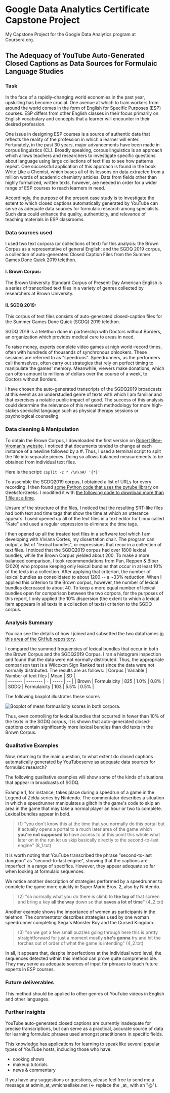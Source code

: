 # Google Data Analytics Certificate Capstone Project

My Capstone Project for the Google Data Analytics program at Coursera.org.

## The Adequacy of YouTube Auto-Generated Closed Captions as Data Sources for Formulaic Language Studies

### Task

In the face of a rapidly-changing world economies in the past year, upskilling has become crucial. One avenue at which to train workers from around the world comes in the form of English for Specific Purposes (ESP) courses. ESP differs from other English classes in their focus primarily on English vocabulary and concepts that a learner will encounter in their desired profession.

One issue in designing ESP courses is a source of authentic data that reflects the reality of the profession in which a learner will enter. Fortunately, in the past 30 years, major advancements have been made in corpus linguistics (CL). Broadly speaking, corpus linguistics is an approach which allows teachers and researchers to investigate specific questions about language using large collections of text files to see how patterns repeat. One successful application of this approach is found in the book Write Like a Chemist, which bases all of its lessons on data extracted from a million words of academic chemistry articles. Data from fields other than highly formalized, written texts, however, are needed in order for a wider range of ESP courses to reach learners in need.

Accordingly, the purpose of the present case study is to investigate the extent to which closed captions automatically generated by YouTube can serve as adequate data sources for formulaic research among specialists. Such data could enhance the quality, authenticity, and relevance of teaching materials in ESP classrooms.

### Data sources used

I used two text corpora (or collections of text) for this analysis: the Brown Corpus as a representative of general English; and the SGDQ 2019 corpus, a collection of auto-generated Closed Caption Files from the Summer Games Done Quick 2019 telethon.

#### I. Brown Corpus:

The Brown University Standard Corpus of Present-Day American English is a series of transcribed text files in a variety of genres collected by researchers at Brown University. 

#### II. SGDQ 2019:

This corpus of text files consists of auto-generated closed-caption files for the Summer Games Done Quick (SGDQ) 2019 telethon.

SGDQ 2019 is a telethon done in partnership with Doctors without Borders, an organization which provides medical care to areas in need.

To raise money, experts complete video games at nigh world-record times, often with hundreds of thousands of synchronous onlookers. These sessions are referred to as "speedruns".  Speedrunners, as the performers call themselves, often carry out strategies that rely on perfect timing to manipulate the games' memory. Meanwhile, viewers make donations, which can often amount to millions of dollars over the course of a week, to Doctors without Borders. 

I have chosen the auto-generated transcripts of the SGDQ2019 broadcasts at this event as an understudied genre of texts with which I am familiar and that exercises a notable public impact of good. The success of this analysis could determine the relevance of this research methodology for more high-stakes specialist language such as physical therapy sessions or psychological counseling.


### Data cleaning & Manipulation

To obtain the Brown Corpus, I downloaded the first version on [Robert Bley-Vroman's website](http://www.sls.hawaii.edu/bley-vroman/brown_corpus.html). I noticed that documents tended to change at each instance of a newline followed by a #. Thus, I used a terminal script to split the file into separate pieces. Doing so allows balanced measurements to be obtained from individual text files.

Here is the script:
`csplit -z * /\n\n#/ '{*}'`

To assemble the SGDQ2019 corpus, I obtained a list of URLs for every recording. I then found [some Python code that uses the pytube library](https://www.geeksforgeeks.org/python-downloading-captions-from-youtube/) on GeeksforGeeks. I modified it with [the following code to download more than 1 file at a time](https://github.com/lexicalmichaellake/lake_google_data_analytics_capstone_project/blob/main/caption_downloader_converter.py).

Unsure of the structure of the files, I noticed that the resulting SRT-like files had both text and time tags that show the time at which an utterance appears. I used opened up all of the text files in a text editor for Linux called "Kate" and used a regular expression to eliminate the time tags.

I then opened up all the treated text files in a software tool which I am developing with Viviana Cortes, my dissertation chair. The program can output a list of "lexical bundles", or expressions that recur in a collection of text files.  I noticed that the SGDQ2019 corpus had over 1800 lexical bundles, while the Brown Corpus yielded about 200. To make a more balanced comparison, I took recommendations from Pan, Reppen & Biber (2020) who propose keeping only lexical bundles that occur in at least 10% of the texts in a collection. After applying that criterion, the number of lexical bundles as consolidated to about 1200 -- a ~33% reduction. When I applied this criterion to the Brown corpus, however, the number of lexical bundles decreased to about 40. To keep a more equal number of lexical bundles open for comparison between the two corpora, for the purposes of this report, I only applied the 10% dispersion (the extent to which a lexical item apppears in all texts in a collection of texts) criterion to the SGDQ corpus. 

### Analysis Summary 

You can see the details of how I joined and subsetted the two dataframes [in this area of the GitHub repository](https://github.com/lexicalmichaellake/lake_google_data_analytics_capstone_project/blob/main/SGDQ2019%20and%20the%20Adequacy%20of%20Youtube%20Auto-CC.R). 

I compared the summed frequencies of lexical bundles that occur in both the Brown Corpus and the SGDQ2019 Corpus. I ran a histogram inspection and found that the data were not normally distributed. Thus, the appropriate comparison test is a Wilcoxon Sign Ranked test since the data were not normally distributed.
The results are as follows: 
|  Corpus | Variable | Number of text files |  Mean | SD |   
| ------- | -------- | - | ----- | -- |
| Brown |  Formulaicity | 825 | 1.0% | 0.8% |
| SGDQ |  Formulaicity | 103 | 5.5% | 0.5% |

The following boxplot illustrates these scores

![Boxplot of mean formualicity scores in both corpora](https://github.com/lexicalmichaellake/lake_google_data_analytics_capstone_project/blob/main/all_formualicity_boxplot.png "Boxplot of mean formualicity scores in both corpora").

Thus, even controlling for lexical bundles that occurred in fewer than 10% of the texts in the SGDQ corpus, it is shown that auto-generated closed-captions contain significantly more lexical bundles than did texts in the Brown Corpus.

### Qualitative Examples
Now, returning to the main question, to what extent do closed captions automatically generated by YouTubeserve as adequate data sources for formulaic research? 

The following qualitative examples will show some of the kinds of situations that appear in broadcasts of SGDQ.

Example 1, for instance, takes place during a speedrun of a game in the Legend of Zelda series by Nintendo. The commentator describes a situation in which a speedrunner manipulates a glitch in the game's code to skip an area in the game that may take a normal player an hour or two to complete. Lexical bundles appear in bold. 

> (1) "you don't know this at the time that you normally do this portal but it actually opens a portal to a much later area of the game which **you're not supposed to** have access to at this point this whole what later on in the run let us skip basically directly to the second-to-last engine" (8_1.txt)

It is worth noting that YouTube transcribed the phrase "second-to-last dungeon" as "second-to-last engine", showing that the captions are imperfect in a range of specifics. However, they appear adequate so far when looking at formulaic sequences. 

We notice another description of strategies performed by a speedrunner to complete the game more quickly in Super Mario Bros. 2, also by Nintendo. 

> (2) "so normally what you do there is climb to **the top of** that screen and bring a key **all the way** down so that **saves a lot of time**" (4_2.txt)

Another example shows the importance of women as participants in the telethon. The commentator describes strategies used by one woman speedrunner completing Sega's Monster Boy and the Cursed Kingdom.

> (3) "so we got a few small puzzles going through here this is pretty straightforward for just a moment mostly **she's gonna** try and hit the torches out of order of what the game is intending" (4_2.txt)

In all, it appears that, despite imperfections at the individual word level, the sequences detected within this method can prove quite comprehensible. They may serve as adequate sources of input for phrases to teach future experts in ESP courses.


### Future deliverables 

This method should be applied to other genres of YouTube videos in English and other languages. 

### Further insights

YouTube auto-generated closed captions are currently inadequate for precise transcriptions, but can serve as a practical, accurate source of data for learning formulaic phrases used amongst practitioners in specific fields.

This knowledge has applications for learning to speak like several popular types of YouTube hosts, including those who have:
* cooking shows
* makeup tutorials
* news & commentary

If you have any suggestions or questions, please feel free to send me a message at admin_at_wmichaellake.net (<- replace the \_at\_ with an "@").
